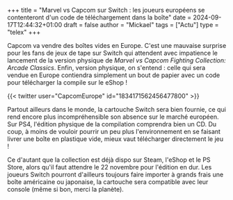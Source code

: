 +++
title = "Marvel vs Capcom sur Switch : les joueurs européens se contenteront d'un code de téléchargement dans la boîte"
date = 2024-09-17T12:44:32+01:00
draft = false
author = "Mickael"
tags = ["Actu"]
type = "telex"
+++

Capcom va vendre des boîtes vides en Europe. C'est une mauvaise surprise pour les fans de jeux de tape sur Switch qui attendent avec impatience le lancement de la version physique de *Marvel vs Capcom Fighting Collection: Arcade Classics*. Enfin, version physique, on s'entend : celle qui sera vendue en Europe contiendra simplement un bout de papier avec un code pour télécharger la compile sur le eShop !

{{< twitter user="CapcomEurope" id="1834171562456477800" >}}


Partout ailleurs dans le monde, la cartouche Switch sera bien fournie, ce qui rend encore plus incompréhensible son absence sur le marché européen. Sur PS4, l'édition physique de la compilation comprendra bien un CD. Du coup, à moins de vouloir pourrir un peu plus l'environnement en se faisant livrer une boîte en plastique vide, mieux vaut télécharger directement le jeu ! 

Ce d'autant que la collection est déjà dispo sur Steam, l'eShop et le PS Store, alors qu'il faut attendre le 22 novembre pour l'édition en dur. Les joueurs Switch pourront d'ailleurs toujours faire importer à grands frais une boîte américaine ou japonaise, la cartouche sera compatible avec leur console (même si bon, merci la planète).